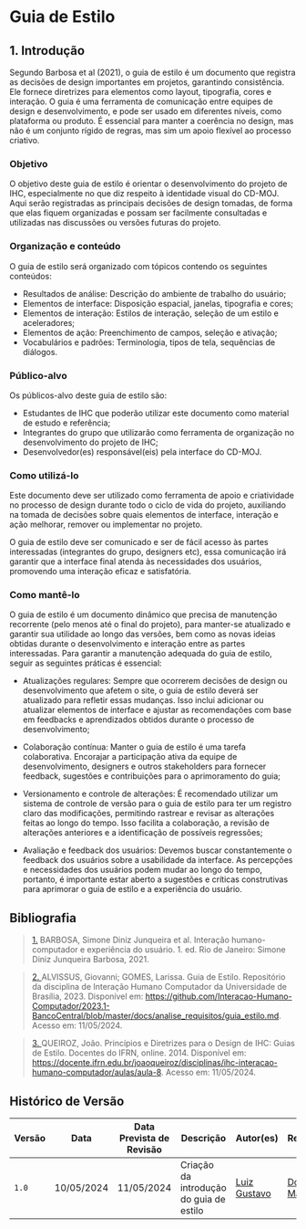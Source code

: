 # <a> Guia de Estilo </a>

## <a> 1. Introdução </a>
Segundo Barbosa et al (2021), o guia de estilo é um documento que registra as decisões de design importantes em projetos, garantindo consistência. Ele fornece diretrizes para elementos como layout, tipografia, cores e interação. O guia é uma ferramenta de comunicação entre equipes de design e desenvolvimento, e pode ser usado em diferentes níveis, como plataforma ou produto. É essencial para manter a coerência no design, mas não é um conjunto rígido de regras, mas sim um apoio flexível ao processo criativo.

### <a> Objetivo </a>
O objetivo deste guia de estilo é orientar o desenvolvimento do projeto de IHC, especialmente no que diz respeito à identidade visual do CD-MOJ. Aqui serão registradas as principais decisões de design tomadas, de forma que elas fiquem organizadas e possam ser facilmente consultadas e utilizadas nas discussões ou versões futuras do projeto.

### <a> Organização e conteúdo </a>
O guia de estilo será organizado com tópicos contendo os seguintes conteúdos:

- Resultados de análise: Descrição do ambiente de trabalho do usuário;
- Elementos de interface: Disposição espacial, janelas, tipografia e cores;
- Elementos de interação: Estilos de interação, seleção de um estilo e aceleradores;
- Elementos de ação: Preenchimento de campos, seleção e ativação;
- Vocabulários e padrões: Terminologia, tipos de tela, sequências de diálogos.

### <a> Público-alvo </a>
Os públicos-alvo deste guia de estilo são:
 
- Estudantes de IHC que poderão utilizar este documento como material de estudo e referência;
- Integrantes do grupo que utilizarão como ferramenta de organização no desenvolvimento do projeto de IHC;
- Desenvolvedor(es) responsável(eis) pela interface do CD-MOJ.

### <a> Como utilizá-lo </a>
Este documento deve ser utilizado como ferramenta de apoio e criatividade no processo de design durante todo o ciclo de vida do projeto, auxiliando na tomada de decisões sobre quais elementos de interface, interação e ação melhorar, remover ou implementar no projeto. 

O guia de estilo deve ser comunicado e ser de fácil acesso às partes interessadas (integrantes do grupo, designers etc), essa comunicação irá garantir que a interface final atenda às necessidades dos usuários, promovendo uma interação eficaz e satisfatória.

### <a> Como mantê-lo </a>
O guia de estilo é um documento dinâmico que precisa de manutenção recorrente (pelo menos até o final do projeto), para manter-se atualizado e garantir sua utilidade ao longo das versões, bem como as novas ideias obtidas durante o desenvolvimento e interação entre as partes interessadas. Para garantir a manutenção adequada do guia de estilo, seguir as seguintes práticas é essencial:

- Atualizações regulares: Sempre que ocorrerem decisões de design ou desenvolvimento que afetem o site, o guia de estilo deverá ser atualizado para refletir essas mudanças. Isso inclui adicionar ou atualizar elementos de interface e ajustar as recomendações com base em feedbacks e aprendizados obtidos durante o processo de desenvolvimento;

- Colaboração contínua: Manter o guia de estilo é uma tarefa colaborativa. Encorajar a participação ativa da equipe de desenvolvimento, designers e outros stakeholders para fornecer feedback, sugestões e contribuições para o aprimoramento do guia;

- Versionamento e controle de alterações: É recomendado utilizar um sistema de controle de versão para o guia de estilo para ter um registro claro das modificações, permitindo rastrear e revisar as alterações feitas ao longo do tempo. Isso facilita a colaboração, a revisão de alterações anteriores e a identificação de possíveis regressões;

- Avaliação e feedback dos usuários: Devemos buscar constantemente o feedback dos usuários sobre a usabilidade da interface. As percepções e necessidades dos usuários podem mudar ao longo do tempo, portanto, é importante estar aberto a sugestões e críticas construtivas para aprimorar o guia de estilo e a experiência do usuário.

<!-- 
## <a> 2. Resultados de Análise </a>

### Descrição do ambiente de trabalho do usuário

## <a> 3. Elementos de interface </a> 

### Disposição espacial e grid 

### Janelas

### Tipografia

### Cores

## <a> 4. Elementos de interação </a>

### Estilos de interação

### Seleção de um estilo

### Aceleradores (teclas de atalho)

## <a> 5. Elementos de ação </a> 

### Preenchimento de campos

### Seleção

### Ativação

## <a> 6. Vocabulário e padrões </a>

### Terminologia

### Tipos de tela (para tarefas comuns)  

### Sequências de diálogos
-->

## <a> Bibliografia </a>
> <a id = "REF1" href="#anchor_1"> 1.</a> BARBOSA, Simone Diniz Junqueira et al. Interação humano-computador e experiência do usuário. 1. ed. Rio de Janeiro: Simone Diniz Junqueira Barbosa, 2021.

> <a id = "REF2" href="#anchor_2"> 2. </a> ALVISSUS, Giovanni; GOMES, Larissa. Guia de Estilo. Repositório da disciplina de Interação Humano Computador da Universidade de Brasília, 2023. Disponível em: https://github.com/Interacao-Humano-Computador/2023.1-BancoCentral/blob/master/docs/analise_requisitos/guia_estilo.md. Acesso em: 11/05/2024. 

> <a id = "REF3" href="#anchor_3"> 3. </a> QUEIROZ, João. Princípios e Diretrizes para o Design de IHC: Guias de Estilo. Docentes do IFRN, online. 2014. Disponível em: https://docente.ifrn.edu.br/joaoqueiroz/disciplinas/ihc-interacao-humano-computador/aulas/aula-8. Acesso em: 11/05/2024. 

## <a> Histórico de Versão </a>
| Versão| Data | Data Prevista de Revisão| Descrição  | Autor(es)  | Revisor(es) |
| ------- | ------ | ------ | ------- | -------- | -------- |
| `1.0` | 10/05/2024 | 11/05/2024 | Criação da introdução do guia de estilo | [Luiz Gustavo](https://github.com/LuizGust4vo) | [Douglas Marinho](https://github.com/M4RINH0) |
